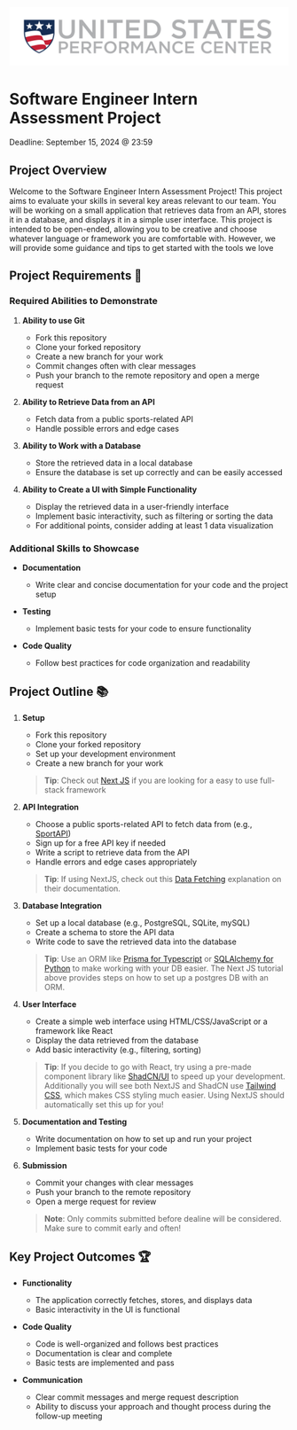 ![USPC LOGO](assets/uspc.png)

# Software Engineer Intern Assessment Project

Deadline: September 15, 2024 @ 23:59

## Project Overview

Welcome to the Software Engineer Intern Assessment Project! This project aims to evaluate your skills in several key areas relevant to our team. You will be working on a small application that retrieves data from an API, stores it in a database, and displays it in a simple user interface. This project is intended to be open-ended, allowing you to be creative and choose whatever language or framework you are comfortable with. However, we will provide some guidance and tips to get started with the tools we love

## Project Requirements :memo:

### Required Abilities to Demonstrate

1. **Ability to use Git**
   - Fork this repository
   - Clone your forked repository
   - Create a new branch for your work
   - Commit changes often with clear messages
   - Push your branch to the remote repository and open a merge request

2. **Ability to Retrieve Data from an API**
   - Fetch data from a public sports-related API
   - Handle possible errors and edge cases

3. **Ability to Work with a Database**
   - Store the retrieved data in a local database
   - Ensure the database is set up correctly and can be easily accessed

4. **Ability to Create a UI with Simple Functionality**
   - Display the retrieved data in a user-friendly interface
   - Implement basic interactivity, such as filtering or sorting the data
   - For additional points, consider adding at least 1 data visualization

### Additional Skills to Showcase

- **Documentation**
  - Write clear and concise documentation for your code and the project setup

- **Testing**
  - Implement basic tests for your code to ensure functionality

- **Code Quality**
  - Follow best practices for code organization and readability

## Project Outline :books:

1. **Setup**
   - Fork this repository
   - Clone your forked repository
   - Set up your development environment
   - Create a new branch for your work
   > **Tip**: Check out [Next JS](https://nextjs.org/learn) if you are looking for a easy to use full-stack framework

2. **API Integration**
   - Choose a public sports-related API to fetch data from (e.g., [SportAPI](https://rapidapi.com/rapidsportapi/api/sportapi7))
   - Sign up for a free API key if needed
   - Write a script to retrieve data from the API
   - Handle errors and edge cases appropriately
   > **Tip**: If using NextJS, check out this [Data Fetching](https://nextjs.org/docs/app/building-your-application/data-fetching/fetching) explanation on their documentation.

3. **Database Integration**
   - Set up a local database (e.g., PostgreSQL, SQLite, mySQL)
   - Create a schema to store the API data
   - Write code to save the retrieved data into the database
   > **Tip**: Use an ORM like [Prisma for Typescript](https://www.prisma.io/) or [SQLAlchemy for Python](https://pypi.org/project/SQLAlchemy/) to make working with your DB easier. The Next JS tutorial above provides steps on how to set up a postgres DB with an ORM.


4. **User Interface**
   - Create a simple web interface using HTML/CSS/JavaScript or a framework like React
   - Display the data retrieved from the database
   - Add basic interactivity (e.g., filtering, sorting)
   > **Tip**: If you decide to go with React, try using a pre-made component library like [ShadCN/UI](https://ui.shadcn.com/) to speed up your development. Additionally you will see both NextJS and ShadCN use [Tailwind CSS](https://tailwindcss.com/docs/installation), which makes CSS styling much easier. Using NextJS should automatically set this up for you!
   
5. **Documentation and Testing**
   - Write documentation on how to set up and run your project
   - Implement basic tests for your code

6. **Submission**
   - Commit your changes with clear messages
   - Push your branch to the remote repository
   - Open a merge request for review
   > **Note**: Only commits submitted before dealine will be considered. Make sure to commit early and often!

## Key Project Outcomes :trophy:

- **Functionality**
  - The application correctly fetches, stores, and displays data
  - Basic interactivity in the UI is functional

- **Code Quality**
  - Code is well-organized and follows best practices
  - Documentation is clear and complete
  - Basic tests are implemented and pass

- **Communication**
  - Clear commit messages and merge request description
  - Ability to discuss your approach and thought process during the follow-up meeting
